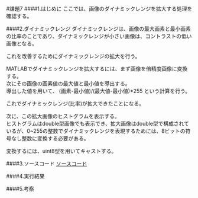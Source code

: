 #課題7
####1.はじめに
ここでは、画像のダイナミックレンジを拡大する処理を確認する。

####2.ダイナミックレンジ
ダイナミックレンジは、画像の最大画素と最小画素の比率のことであり、ダイナミックレンジが小さい画像は、コントラストの低い画像となる。

これを改善するためにダイナミックレンジの拡大を行う。

MATLABでダイナミックレンジを拡大するには、まず画像を倍精度画像に変換する。  
次にその画像の画素値の最大値と最小値を導出する。  
導出した値を用いて、
	(画素-最小値)/(最大値-最小値)*255
という計算を行う。

これでダイナミックレンジ(比率)が拡大できたことになる。

次に、この拡大画像のヒストグラムを表示する。  
ヒストグラムはdouble型画像でも表示でき、拡大画像はdouble型で構成されているが、0~255の整数でダイナミックレンジを表現するためには、8ビットの符号なし整数に変換する必要がある。

変換するには、uint8型を用いてキャストする。

####3.ソースコード
[ソースコード](../Program/Program7.m)

####4.実行結果

####5.考察

